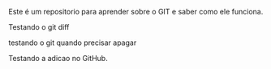 Este é um repositorio para aprender sobre o GIT e saber como ele funciona.

Testando o git diff

testando o git quando precisar apagar

Testando a adicao no GitHub.